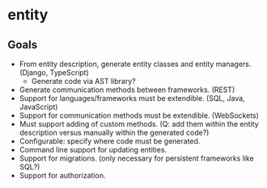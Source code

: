 # entity

## Goals

- From entity description, generate entity classes and entity managers. (Django, TypeScript)
  - Generate code via AST library?
- Generate communication methods between frameworks. (REST)
- Support for languages/frameworks must be extendible. (SQL, Java, JavaScript)
- Support for communication methods must be extendible. (WebSockets)
- Must support adding of custom methods. (Q: add them within the entity description versus manually within the generated code?)
- Configurable: specify where code must be generated.
- Command line support for updating entities.
- Support for migrations. (only necessary for persistent frameworks like SQL?)
- Support for authorization.
